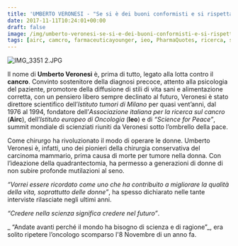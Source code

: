 ```yaml
---
title: 'UMBERTO VERONESI - "Se si è dei buoni conformisti e si rispettano le regole, non vengono idee"'
date: 2017-11-11T10:24:01+00:00
draft: false
image: /img/umberto-veronesi-se-si-e-dei-buoni-conformisti-e-si-rispettano-le-regole-non-vengono-idee.md/img_3351-2.jpg
tags: [airc, camcro, farmaceuticayounger, ieo, PharmaQuotes, ricerca, science, tumori, umbertoveronesi]
---
```


![IMG_3351 2.JPG](/img/umberto-veronesi-se-si-e-dei-buoni-conformisti-e-si-rispettano-le-regole-non-vengono-idee.md/img_3351-2.jpg)

Il nome di **Umberto Veronesi** è, prima di tutto, legato alla lotta contro il **cancro**. Convinto sostenitore della diagnosi precoce, attento alla psicologia del paziente, promotore della diffusione di stili di vita sani e alimentazione corretta, con un pensiero libero sempre declinato al futuro, Veronesi è stato direttore scientifico dell’_Istituto tumori di Milano_ per quasi vent’anni, dal 1976 al 1994, fondatore dell’_Associazione italiana per la ricerca sul cancro_ (**Airc**), dell’_Istituto europeo di Oncologia_ (**Ieo**) e di _“Science for Peace”_, summit mondiale di scienziati riuniti da Veronesi sotto l’ombrello della pace.

Come chirurgo ha rivoluzionato il modo di operare le donne. Umberto Veronesi è, infatti, uno dei pionieri della chirurgia conservativa del carcinoma mammario, prima causa di morte per tumore nella donna. Con l’ideazione della quadrantectomia, ha permesso a generazioni di donne di non subire profonde mutilazioni al seno.

_“Vorrei essere ricordato come uno che ha contribuito a migliorare la qualità della vita, soprattutto delle donne”_, ha spesso dichiarato nelle tante interviste rilasciate negli ultimi anni.

_“Credere nella scienza significa credere nel futuro”_.

_ “Andate avanti perché il mondo ha bisogno di scienza e di ragione”_, era solito ripetere l’oncologo scomparso l'8 Novembre di un anno fa.